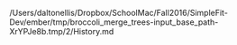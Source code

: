 /Users/daltonellis/Dropbox/SchoolMac/Fall2016/SimpleFit-Dev/ember/tmp/broccoli_merge_trees-input_base_path-XrYPJe8b.tmp/2/History.md